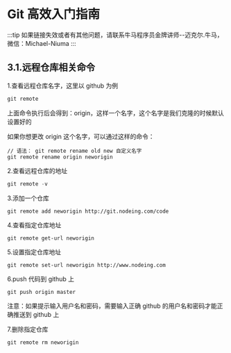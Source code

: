 # Git 高效入门指南

:::tip
如果链接失效或者有其他问题，请联系牛马程序员金牌讲师--迈克尔.牛马，微信：Michael-Niuma
:::

## 3.1.远程仓库相关命令

1.查看远程仓库名字，这里以 github 为例

```js
git remote
```

上面命令执行后会得到：origin，这样一个名字，这个名字是我们克隆的时候默认设置好的

如果你想更改 origin 这个名字，可以通过这样的命令：

```
// 语法： git remote rename old new 自定义名字
git remote rename origin neworigin
```

2.查看远程仓库的地址

```js
git remote -v
```

3.添加一个仓库

```
git remote add neworigin http://git.nodeing.com/code
```

4.查看指定仓库地址

```
git remote get-url neworigin
```

5.设置指定仓库地址

```
git remote set-url neworigin http://www.nodeing.com
```

6.push 代码到 github 上

```
git push origin master
```

注意：如果提示输入用户名和密码，需要输入正确 github 的用户名和密码才能正确推送到 github 上

7.删除指定仓库

```
git remote rm neworigin
```
